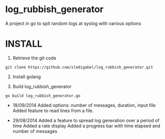 log_rubbish_generator
=====================

A project in go to spit random logs at syslog with various options

# INSTALL

1. Retrieve the git code
```
git clone https://github.com/sledigabel/log_rubbish_generator.git
```

2. Install golang 

3. Build log_rubbish_generator
```
go build log_rubbish_generator.go
```

- 18/09/2014
Added options: number of messages, duration, input file
Added feature to read lines from a file.

- 29/08/2014
Added a feature to spread log generation over a period of time
Added a rate display
Added a progress bar with time elapsed and number of messages


